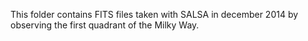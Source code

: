 This folder contains FITS files taken with SALSA in december 2014 by observing
the first quadrant of the Milky Way. 
